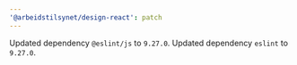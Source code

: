 ```yaml
---
'@arbeidstilsynet/design-react': patch
---
```


Updated dependency `@eslint/js` to `9.27.0`.
Updated dependency `eslint` to `9.27.0`.
